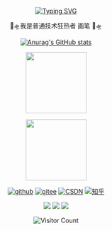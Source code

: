 <div id="title" align=center>
  
[![Typing SVG](https://readme-typing-svg.herokuapp.com?font=Edu+AU+VIC+WA+NT+Hand&weight=500&size=25&pause=1000&color=7351B6CD&center=true&random=true&width=435&lines=Liuhb1024;welcome+your+visit)](https://git.io/typing-svg)

<p>🐧🛸我是普通技术狂热者 画笔 🐧🛸</p>

[![Anurag's GitHub stats](https://github-readme-stats.vercel.app/api?username=Liuhb1024&show_icons=true&theme=tokyonight)](https://github.com/anuraghazra/github-readme-stats)

<img
  align=""
  height="137px"
  src="https://github-readme-stats.vercel.app/api?username=Liuhb1024&hide_title=true&hide_border=true&show_icons=true&include_all_commits=true&line_height=21&bg_color=0,EC6C6C,FFD479,FFFC79,73FA79&theme=graywhite&locale=cn"
  />
  
<img
  align=""
  height="137px"
  src="https://github-readme-stats.vercel.app/api/top-langs/?username=Liuhb1024&hide_title=true&hide_border=true&layout=compact&bg_color=0,73FA79,73FDFF,D783FF&theme=graywhite&locale=cn" />

[![github](https://img.shields.io/badge/github-Liuhb1024-red)](https://github.com/Liuhb1024)
[![gitee](https://img.shields.io/badge/gitee-Liuhb1024-orange)](https://gitee.com/Liuhb1024)
[![CSDN](https://img.shields.io/badge/CSDN-Liuhb1024-yellow)](https://blog.csdn.net/m0_73168361?spm=1000.2115.3001.5343)
[![知乎](https://img.shields.io/badge/%E7%9F%A5%E4%B9%8E-Liuhb1024-green)](https://www.zhihu.com/people/Liuhb1024)

![](https://img.shields.io/badge/爱好-技术-cyan)
![](https://img.shields.io/badge/厌恶-随意-blue) 
![](https://img.shields.io/badge/性格-沉稳-purple)

![Visitor Count](https://profile-counter.glitch.me/Liuhb1024/count.svg)

</div>
